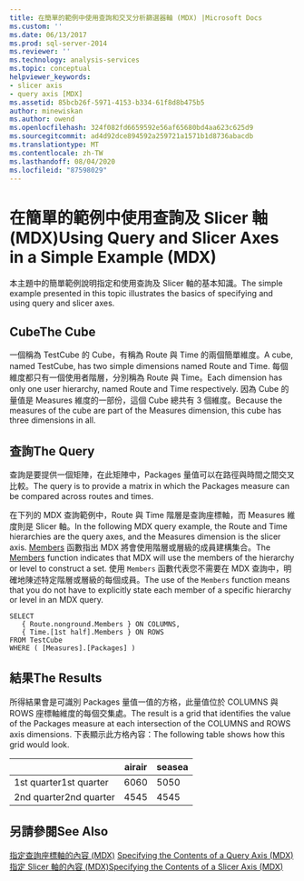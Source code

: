 ```yaml
---
title: 在簡單的範例中使用查詢和交叉分析篩選器軸 (MDX) |Microsoft Docs
ms.custom: ''
ms.date: 06/13/2017
ms.prod: sql-server-2014
ms.reviewer: ''
ms.technology: analysis-services
ms.topic: conceptual
helpviewer_keywords:
- slicer axis
- query axis [MDX]
ms.assetid: 85bcb26f-5971-4153-b334-61f8d8b475b5
author: minewiskan
ms.author: owend
ms.openlocfilehash: 324f082fd6659592e56af65680bd4aa623c625d9
ms.sourcegitcommit: ad4d92dce894592a259721a1571b1d8736abacdb
ms.translationtype: MT
ms.contentlocale: zh-TW
ms.lasthandoff: 08/04/2020
ms.locfileid: "87598029"
---
```

# <a name="using-query-and-slicer-axes-in-a-simple-example-mdx"></a><span data-ttu-id="5c057-102">在簡單的範例中使用查詢及 Slicer 軸 (MDX)</span><span class="sxs-lookup"><span data-stu-id="5c057-102">Using Query and Slicer Axes in a Simple Example (MDX)</span></span>
  <span data-ttu-id="5c057-103">本主題中的簡單範例說明指定和使用查詢及 Slicer 軸的基本知識。</span><span class="sxs-lookup"><span data-stu-id="5c057-103">The simple example presented in this topic illustrates the basics of specifying and using query and slicer axes.</span></span>  
  
## <a name="the-cube"></a><span data-ttu-id="5c057-104">Cube</span><span class="sxs-lookup"><span data-stu-id="5c057-104">The Cube</span></span>  
 <span data-ttu-id="5c057-105">一個稱為 TestCube 的 Cube，有稱為 Route 與 Time 的兩個簡單維度。</span><span class="sxs-lookup"><span data-stu-id="5c057-105">A cube, named TestCube, has two simple dimensions named Route and Time.</span></span> <span data-ttu-id="5c057-106">每個維度都只有一個使用者階層，分別稱為 Route 與 Time。</span><span class="sxs-lookup"><span data-stu-id="5c057-106">Each dimension has only one user hierarchy, named Route and Time respectively.</span></span> <span data-ttu-id="5c057-107">因為 Cube 的量值是 Measures 維度的一部份，這個 Cube 總共有 3 個維度。</span><span class="sxs-lookup"><span data-stu-id="5c057-107">Because the measures of the cube are part of the Measures dimension, this cube has three dimensions in all.</span></span>  
  
## <a name="the-query"></a><span data-ttu-id="5c057-108">查詢</span><span class="sxs-lookup"><span data-stu-id="5c057-108">The Query</span></span>  
 <span data-ttu-id="5c057-109">查詢是要提供一個矩陣，在此矩陣中，Packages 量值可以在路徑與時間之間交叉比較。</span><span class="sxs-lookup"><span data-stu-id="5c057-109">The query is to provide a matrix in which the Packages measure can be compared across routes and times.</span></span>  
  
 <span data-ttu-id="5c057-110">在下列的 MDX 查詢範例中，Route 與 Time 階層是查詢座標軸，而 Measures 維度則是 Slicer 軸。</span><span class="sxs-lookup"><span data-stu-id="5c057-110">In the following MDX query example, the Route and Time hierarchies are the query axes, and the Measures dimension is the slicer axis.</span></span> <span data-ttu-id="5c057-111">[Members](/sql/mdx/members-set-mdx) 函數指出 MDX 將會使用階層或層級的成員建構集合。</span><span class="sxs-lookup"><span data-stu-id="5c057-111">The [Members](/sql/mdx/members-set-mdx) function indicates that MDX will use the members of the hierarchy or level to construct a set.</span></span> <span data-ttu-id="5c057-112">使用 `Members` 函數代表您不需要在 MDX 查詢中，明確地陳述特定階層或層級的每個成員。</span><span class="sxs-lookup"><span data-stu-id="5c057-112">The use of the `Members` function means that you do not have to explicitly state each member of a specific hierarchy or level in an MDX query.</span></span>  
  
```  
SELECT  
   { Route.nonground.Members } ON COLUMNS,  
   { Time.[1st half].Members } ON ROWS  
FROM TestCube  
WHERE ( [Measures].[Packages] )  
```  
  
## <a name="the-results"></a><span data-ttu-id="5c057-113">結果</span><span class="sxs-lookup"><span data-stu-id="5c057-113">The Results</span></span>  
 <span data-ttu-id="5c057-114">所得結果會是可識別 Packages 量值一值的方格，此量值位於 COLUMNS 與 ROWS 座標軸維度的每個交集處。</span><span class="sxs-lookup"><span data-stu-id="5c057-114">The result is a grid that identifies the value of the Packages measure at each intersection of the COLUMNS and ROWS axis dimensions.</span></span> <span data-ttu-id="5c057-115">下表顯示此方格內容：</span><span class="sxs-lookup"><span data-stu-id="5c057-115">The following table shows how this grid would look.</span></span>  
  
||<span data-ttu-id="5c057-116">air</span><span class="sxs-lookup"><span data-stu-id="5c057-116">air</span></span>|<span data-ttu-id="5c057-117">sea</span><span class="sxs-lookup"><span data-stu-id="5c057-117">sea</span></span>|  
|-|---------|---------|  
|<span data-ttu-id="5c057-118">1st quarter</span><span class="sxs-lookup"><span data-stu-id="5c057-118">1st quarter</span></span>|<span data-ttu-id="5c057-119">60</span><span class="sxs-lookup"><span data-stu-id="5c057-119">60</span></span>|<span data-ttu-id="5c057-120">50</span><span class="sxs-lookup"><span data-stu-id="5c057-120">50</span></span>|  
|<span data-ttu-id="5c057-121">2nd quarter</span><span class="sxs-lookup"><span data-stu-id="5c057-121">2nd quarter</span></span>|<span data-ttu-id="5c057-122">45</span><span class="sxs-lookup"><span data-stu-id="5c057-122">45</span></span>|<span data-ttu-id="5c057-123">45</span><span class="sxs-lookup"><span data-stu-id="5c057-123">45</span></span>|  
  
## <a name="see-also"></a><span data-ttu-id="5c057-124">另請參閱</span><span class="sxs-lookup"><span data-stu-id="5c057-124">See Also</span></span>  
 <span data-ttu-id="5c057-125">[指定查詢座標軸的內容 &#40;MDX&#41;](mdx-query-and-slicer-axes-specify-the-contents-of-a-query-axis.md) </span><span class="sxs-lookup"><span data-stu-id="5c057-125">[Specifying the Contents of a Query Axis &#40;MDX&#41;](mdx-query-and-slicer-axes-specify-the-contents-of-a-query-axis.md) </span></span>  
 [<span data-ttu-id="5c057-126">指定 Slicer 軸的內容 &#40;MDX&#41;</span><span class="sxs-lookup"><span data-stu-id="5c057-126">Specifying the Contents of a Slicer Axis &#40;MDX&#41;</span></span>](mdx-query-and-slicer-axes-specify-the-contents-of-a-slicer-axis.md)  
  
  
